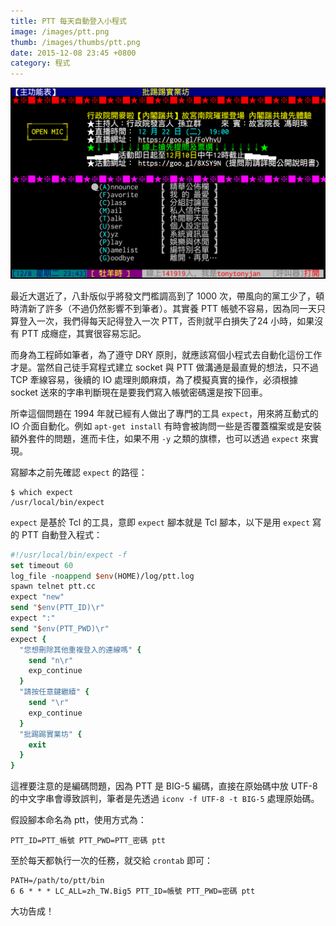 ```yaml
---
title: PTT 每天自動登入小程式
image: /images/ptt.png
thumb: /images/thumbs/ptt.png
date: 2015-12-08 23:45 +0800
category: 程式
---
```


![](/images/ptt.png)

最近大選近了，八卦版似乎將發文門檻調高到了 1000 次，帶風向的黨工少了，頓時清新了許多（不過仍然影響不到筆者）。其實養 PTT 帳號不容易，因為同一天只算登入一次，我們得每天記得登入一次 PTT，否則就平白損失了24 小時，如果沒有 PTT 成癮症，其實很容易忘記。

而身為工程師如筆者，為了遵守 DRY 原則，就應該寫個小程式去自動化這份工作才是。當然自己徒手寫程式建立 socket 與 PTT 做溝通是最直覺的想法，只不過 TCP 牽線容易，後續的 IO 處理則頗麻煩，為了模擬真實的操作，必須根據 socket 送來的字串判斷現在是要我們寫入帳號密碼還是按下回車。

所幸這個問題在 1994 年就已經有人做出了專門的工具 `expect`，用來將互動式的 IO 介面自動化。例如 `apt-get install` 有時會被詢問一些是否覆蓋檔案或是安裝額外套件的問題，進而卡住，如果不用 `-y` 之類的旗標，也可以透過 `expect` 來實現。

寫腳本之前先確認 `expect` 的路徑：

```
$ which expect
/usr/local/bin/expect
```

`expect` 是基於 Tcl 的工具，意即 `expect` 腳本就是 Tcl 腳本，以下是用 `expect` 寫的 PTT 自動登入程式：

```tcl
#!/usr/local/bin/expect -f
set timeout 60
log_file -noappend $env(HOME)/log/ptt.log
spawn telnet ptt.cc
expect "new"
send "$env(PTT_ID)\r"
expect ":"
send "$env(PTT_PWD)\r"
expect {
  "您想刪除其他重複登入的連線嗎" {
    send "n\r"
    exp_continue
  }
  "請按任意鍵繼續" {
    send "\r"
    exp_continue
  }
  "批踢踢實業坊" {
    exit
  }
}
```

這裡要注意的是編碼問題，因為 PTT 是 BIG-5 編碼，直接在原始碼中放 UTF-8 的中文字串會導致誤判，筆者是先透過 `iconv -f UTF-8 -t BIG-5` 處理原始碼。

假設腳本命名為 ptt，使用方式為：

```
PTT_ID=PTT_帳號 PTT_PWD=PTT_密碼 ptt
```

至於每天都執行一次的任務，就交給 `crontab` 即可：


```
PATH=/path/to/ptt/bin
6 6 * * * LC_ALL=zh_TW.Big5 PTT_ID=帳號 PTT_PWD=密碼 ptt
```

大功告成！